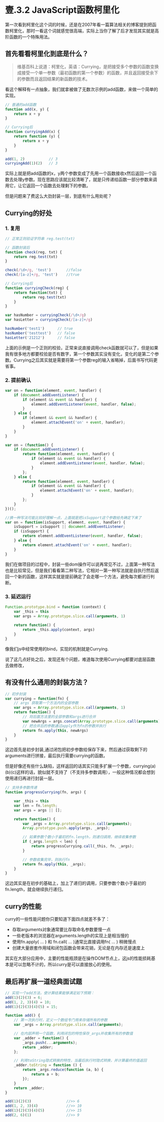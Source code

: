 # 壹.3.2 JavaScript函数柯里化

第一次看到柯里化这个词的时候，还是在2007年看一篇算法相关的博客提到把函数柯里化，那时一看这个词就感觉很高端，实际上当你了解了后才发现其实就是高阶函数的一个特殊用法。

## 首先看看柯里化到底是什么？

> 维基百科上说道：柯里化，英语：Currying，是把接受多个参数的函数变换成接受一个单一参数（最初函数的第一个参数）的函数，并且返回接受余下的参数而且返回结果的新函数的技术。

看这个解释有一点抽象，我们就拿被做了无数次示例的add函数，来做一个简单的实现。

```javascript
// 普通的add函数
function add(x, y) {
    return x + y
}

// Currying后
function curryingAdd(x) {
    return function (y) {
        return x + y
    }
}

add(1, 2)           // 3
curryingAdd(1)(2)   // 3
```

实际上就是把add函数的x，y两个参数变成了先用一个函数接收x然后返回一个函数去处理y参数。现在思路应该就比较清晰了，就是只传递给函数一部分参数来调用它，让它返回一个函数去处理剩下的参数。

但是问题来了费这么大劲封装一层，到底有什么用处呢？

## Currying的好处

### **1. 复用**

```javascript
// 正常正则验证字符串 reg.test(txt)

// 函数封装后
function check(reg, txt) {
    return reg.test(txt)
}

check(/\d+/g, 'test')       //false
check(/[a-z]+/g, 'test')    //true

// Currying后
function curryingCheck(reg) {
    return function(txt) {
        return reg.test(txt)
    }
}

var hasNumber = curryingCheck(/\d+/g)
var hasLetter = curryingCheck(/[a-z]+/g)

hasNumber('test1')      // true
hasNumber('testtest')   // false
hasLetter('21212')      // false
```

上面的示例是一个正则的校验，正常来说直接调用check函数就可以了，但是如果我有很多地方都要校验是否有数字，第一个参数其实没有变化，变化的是第二个参数。Currying之后其实就是需要将第一个参数reg的输入省略掉，后面书写代码更省事。

### **2. 提前确认**

```javascript
var on = function(element, event, handler) {
    if (document.addEventListener) {
        if (element && event && handler) {
            element.addEventListener(event, handler, false);
        }
    } else {
        if (element && event && handler) {
            element.attachEvent('on' + event, handler);
        }
    }
}

var on = (function() {
    if (document.addEventListener) {
        return function(element, event, handler) {
            if (element && event && handler) {
                element.addEventListener(event, handler, false);
            }
        };
    } else {
        return function(element, event, handler) {
            if (element && event && handler) {
                element.attachEvent('on' + event, handler);
            }
        };
    }
})();

//换一种写法可能比较好理解一点，上面就是把isSupport这个参数给先确定下来了
var on = function(isSupport, element, event, handler) {
    isSupport = isSupport || document.addEventListener;
    if (isSupport) {
        return element.addEventListener(event, handler, false);
    } else {
        return element.attachEvent('on' + event, handler);
    }
}
```

我们在做项目的过程中，封装一些dom操作可以说再常见不过，上面第一种写法也是比较常见，但是我们看看第二种写法，它相对一第一种写法就是自执行然后返回一个新的函数，这样其实就是提前确定了会走哪一个方法，避免每次都进行判断。

### **3. 延迟运行**

```javascript
Function.prototype.bind = function (context) {
    var _this = this
    var args = Array.prototype.slice.call(arguments, 1)
 
    return function() {
        return _this.apply(context, args)
    }
}
```

像我们js中经常使用的bind，实现的机制就是Currying.

说了这几点好处之后，发现还有个问题，难道每次使用Currying都要对底层函数去做修改，

## 有没有什么通用的封装方法？

```javascript
// 初步封装
var currying = function(fn) {
    // args 获取第一个方法内的全部参数
    var args = Array.prototype.slice.call(arguments, 1)
    return function() {
        // 将后面方法里的全部参数和args进行合并
        var newArgs = args.concat(Array.prototype.slice.call(arguments))
        // 把合并后的参数通过apply作为fn的参数并执行
        return fn.apply(this, newArgs)
    }
}
```

这边首先是初步封装,通过闭包把初步参数给保存下来，然后通过获取剩下的arguments进行拼接，最后执行需要currying的函数。

但是好像还有些什么缺陷，这样返回的话其实只能多扩展一个参数，currying\(a\)\(b\)\(c\)这样的话，貌似就不支持了（不支持多参数调用），一般这种情况都会想到使用递归再进行封装一层。

```javascript
// 支持多参数传递
function progressCurrying(fn, args) {

    var _this = this
    var len = fn.length;
    var args = args || [];

    return function() {
        var _args = Array.prototype.slice.call(arguments);
        Array.prototype.push.apply(args, _args);

        // 如果参数个数小于最初的fn.length，则递归调用，继续收集参数
        if (_args.length < len) {
            return progressCurrying.call(_this, fn, _args);
        }

        // 参数收集完毕，则执行fn
        return fn.apply(this, _args);
    }
}
```

这边其实是在初步的基础上，加上了递归的调用，只要参数个数小于最初的fn.length，就会继续执行递归。

## curry的性能

curry的一些性能问题你只要知道下面四点就差不多了：

* 存取arguments对象通常要比存取命名参数要慢一点
* 一些老版本的浏览器在arguments.length的实现上是相当慢的
* 使用fn.apply\( … \) 和 fn.call\( … \)通常比直接调用fn\( … \) 稍微慢点
* 创建大量嵌套作用域和闭包函数会带来花销，无论是在内存还是速度上

其实在大部分应用中，主要的性能瓶颈是在操作DOM节点上，这js的性能损耗基本是可以忽略不计的，所以curry是可以直接放心的使用。

## 最后再扩展一道经典面试题

```javascript
// 实现一个add方法，使计算结果能够满足如下预期：
add(1)(2)(3) = 6;
add(1, 2, 3)(4) = 10;
add(1)(2)(3)(4)(5) = 15;

function add() {
    // 第一次执行时，定义一个数组专门用来存储所有的参数
    var _args = Array.prototype.slice.call(arguments);

    // 在内部声明一个函数，利用闭包的特性保存_args并收集所有的参数值
    var _adder = function() {
        _args.push(...arguments);
        return _adder;
    };

    // 利用toString隐式转换的特性，当最后执行时隐式转换，并计算最终的值返回
    _adder.toString = function () {
        return _args.reduce(function (a, b) {
            return a + b;
        });
    }
    return _adder;
}

add(1)(2)(3)                //>> 6
add(1, 2, 3)(4)             //>> 10
add(1)(2)(3)(4)(5)          //>> 15
add(2, 6)(1)                //>> 9
```

